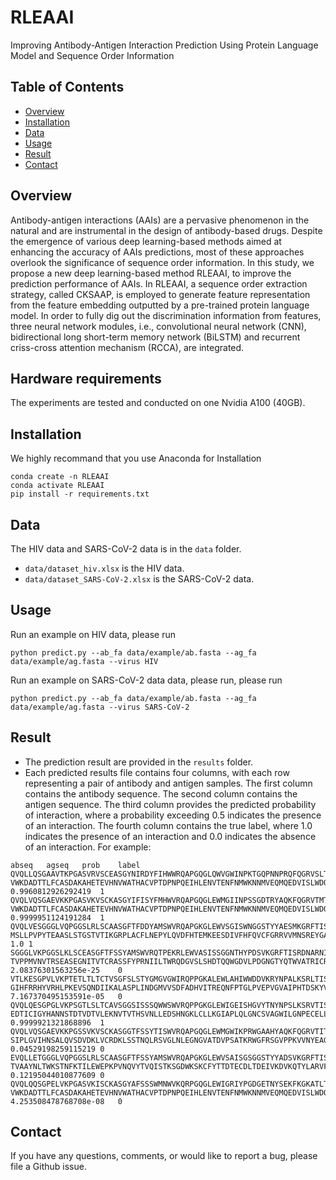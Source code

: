 # RLEAAI
Improving Antibody-Antigen Interaction Prediction Using Protein Language Model and Sequence Order Information
## Table of Contents
- [Overview](#overview)
- [Installation](#installation)
- [Data](#data)
- [Usage](#usage)
- [Result](#result)
- [Contact](#contact)

## Overview
Antibody-antigen interactions (AAIs) are a pervasive phenomenon in the natural and are instrumental in the design of antibody-based drugs. Despite the emergence of various deep learning-based methods aimed at enhancing the accuracy of AAIs predictions, most of these approaches overlook the significance of sequence order information. In this study, we propose a new deep learning-based method RLEAAI, to improve the prediction performance of AAIs. In RLEAAI, a sequence order extraction strategy, called CKSAAP, is employed to generate feature representation from the feature embedding outputted by a pre-trained protein language model. In order to fully dig out the discrimination information from features, three neural network modules, i.e., convolutional neural network (CNN), bidirectional long short-term memory network (BiLSTM) and recurrent criss-cross attention mechanism (RCCA), are integrated.

## Hardware requirements

The experiments are tested and conducted on one Nvidia A100 (40GB).

## Installation

We highly recommand that you use Anaconda for Installation
```
conda create -n RLEAAI
conda activate RLEAAI
pip install -r requirements.txt
```

## Data
The HIV data and SARS-CoV-2 data is in the `data` folder.
* `data/dataset_hiv.xlsx` is the HIV data.
* `data/dataset_SARS-CoV-2.xlsx` is the SARS-CoV-2 data.

## Usage

Run an example on HIV data, please run
```
python predict.py --ab_fa data/example/ab.fasta --ag_fa data/example/ag.fasta --virus HIV
```

Run an example on SARS-CoV-2 data data, please run, please run
```
python predict.py --ab_fa data/example/ab.fasta --ag_fa data/example/ag.fasta --virus SARS-CoV-2
```

## Result

* The prediction result are provided in the  `results` folder.
* Each predicted results file contains four columns, with each row representing a pair of antibody and antigen samples. The first column contains the antibody sequence. The second column contains the antigen sequence. The third column provides the predicted probability of interaction, where a probability exceeding 0.5 indicates the presence of an interaction. The fourth column contains the true label, where 1.0 indicates the presence of an interaction and 0.0 indicates the absence of an interaction. For example:

~~~
abseq   agseq   prob    label
QVQLLQSGAAVTKPGASVRVSCEASGYNIRDYFIHWWRQAPGQGLQWVGWINPKTGQPNNPRQFQGRVSLTRHASWDFDTYSFYMDLKALRSDDTAVYFCARQRSDYWDFDVWGSGTQVTVSSDIQMTQSPSSLSASVGDTVTITCQANGYLNWYQQRRGKAPKLLIYDGSKLERGVPSRFSGRRWGQEYNLTINNLQPEDIATYFCQVYEFVVPGTRLDLK	VWKDADTTLFCASDAKAHETEVHNVWATHACVPTDPNPQEIHLENVTENFNMWKNNMVEQMQEDVISLWDQSLQPCVKLTGGSVIKQACPKISFDPIPIHYCTPAGYVILKCNDKNFNGTGPCKNVSSVQCTHGIKPVVSTQLLLNGSLAEEEIIIRSENLTNNAKTIIVHLNKSVEINCTRPSNGDIRKAYCEINGTKWNKVLKQVTEKLKEHFNNKTIIFQPPSGGDLEITMHHFNCRGEFFYCNTTQLFNNTCIGNETMKGCNGTITLPCKIKQIINMWQGTGQAMYAPPIDGKINCVSNITGILLTRDGGANNTSNETFRPGGGNIKDNWRSELYKYKVVQIE	0.9960812926292419	1
QVQLVQSGAEVKKPGASVKVSCKASGYIFISYFMHWVRQAPGQGLEWMGIINPSSGDTRYAQKFQGRVTMTRDTSTNTVYMELSSLRSDDTAVYYCARRPGGLERHNWLDPWGQGTLVTVSSEIVMTQSPATLSVSPGERATLSCRASQSISSNLAWYQQKPGQAPRLLIYGASTRATGTPARFSGSGSGTEFTLTISSLQSEDFASYYCQQYNNWPAITFGQGTRLEIK	VWKDADTTLFCASDAKAHETEVHNVWATHACVPTDPNPQEIHLENVTENFNMWKNNMVEQMQEDVISLWDQSLQPCVKLTGGSVIKQACPKISFDPIPIHYCTPAGYVILKCNDKNFNGTGPCKNVSSVQCTHGIKPVVSTQLLLNGSLAEEEIIIRSENLTNNAKTIIVHLNKSVEINCTRPSNDIRKAYCEINGTKWNKVLKQVTEKLKEHFNNKTIIFQPPSGGDLEITMHHFNCRGEFFYCNTTQLFNNTCIGKGCNGTITLPCKIKQIINMWQGTGQAMYAPPIDGKINCVSNITGILLTRDGGANNTSNETFRPGGGNIKDNWRSELYKYKVVQIE	0.9999951124191284	1
QVQLVESGGGLVQPGGSLRLSCAASGFTFDDYAMSWVRQAPGKGLEWVSGISWNGGSTYYAESMKGRFTISRDNAKNTLYLQMNSLKSEDTAVYYCAKDRNLGYRLGYPYDYWGQGTQVTVSSSVLTQPPSVSGSPGETVTISCAGTSSDVGYGNYVSWYQQLPGMAPRLLIYEVNKRASGITDRFSGSKSGNTASLTISGLQSEDEGDYYCASYRSSNNAVFGGGTHLTVL	MSLLPVPYTEAASLSTGSTVTIKGRPLACFLNEPYLQVDFHTEMKEESDIVFHFQVCFGRRVVMNSREYGAWKQQVESKNMPFQDGQEFELSISVLPDKYQVMVNGQSSYTFDHRIKPEAVKMVQVWRDISLTKFNVSY	1.0	1
SGGGLVKPGGSLKLSCEASGFTFSSYAMSWVRQTPEKRLEWVASISSGGNTHYPDSVKGRFTISRDNARNILYLQMSSLRSEDTAMYYCARGLYYGYDEGSDFDYWGQDIVMSQSPSSLAVSVGEKVTMSCKSSQSLLYSNTQKNYLAWYQQKPGQSPKLLIYWASTRESGVPDRFTGSGSGTDFTLTISSVKAEDLAVYYCQQYYSYPLTFGAGTK	TVPPMVNVTRSEASEGNITVTCRASSFYPRNIILTWRQDGVSLSHDTQQWGDVLPDGNGTYQTWVATRICRGEEQRFTCYMEHSGNHSTHPVPS	2.08376301563256e-25	0
VTLKESGPVLVKPTETLTLTCTVSGFSLSTYGMGVGWIRQPPGKALEWLAHIWWDDVKRYNPALKSRLTISKDTSKSQVVLTMTNMDPVDTATYYCARMGSDYDVWFDYWGQGTLVTVSSEIVLTQSPATLSLSPGERATLSCRASKSISKYLAWYQQKPGQAPRLLIYSGSTLQSGIPARFSGSGSGTDFTLTISSLEPEDFAVYYCQQHNEYPYTFGQGTKLEIK	GIHFRRHYVRHLPKEVSQNDIIKALASPLINDGMVVSDFADHVITREQNFPTGLPVEPVGVAIPHTDSKYVRQNAISVGILAEPVNFEDAGGEPDPVPVRVVFMLALGNWFDITNVLWWIKAVIQDEDFMQQLLVMNDDEIYQSIYTRISELEHH	7.167370495153591e-05	0
QVQLQESGPGLVKPSGTLSLTCAVSGGSISSSQWWSWVRQPPGKGLEWIGEISHGVYTNYNPSLKSRVTISADKSQNQFSLNLSSVTAADTAVYYCARAPPYCSSASCPDDYYYFFLDVWGKGTTVTVSGSELTQDPAVSVALGQTVRITCQGDSLRGYYASWHQQKPGQAPVLVIYGKNNRPSGIPDRFSGSRSGNTASLTITGAQAEDEADYYCASRDSSGNHPVVFGGGTKLTVL	EDTICIGYHANNSTDTVDTVLEKNVTVTHSVNLLEDSHNGKLCLLKGIAPLQLGNCSVAGWILGNPECELLISRESWSYIVEKPNPENGTCYPGHFADYEELREQLSSVSSFERFEIFPKESSWPNHTTTGVSASCSHNGESSFYKNLLWLTGKNGLYPNLSKSYANNKEKEVLVLWGVHHPPNIGDQRALYHTENAYVSVVSSHYSRKFTPEIAKRPKVRDREGRINYYWTLLEPGDTIIFEANGNLIAPRYAFALSRGFGSGIINSNAPMDECDAKCQTPQGAINSSLPFQNVHPVTIGECPKYVRSAKLRMVTGLRNIPS	0.9999921321868896	1
QVQLVQSGAEVKKPGSSVKVSCKASGGTFSSYTISWVRQAPGQGLEWMGWIKPRWGAAHYAQKFQGRVTITADESTSTAYMELSSLRSEDTAVYYCARGSFWFGYWGQGTLVTVSSIQMTQSPSSLSASVGDRVTITCRASQGINNYLNWYQQKPGKAPKLLIYDASKLQSGVPSRFSGSGSGTDFTLTISSLQPEDFATYYCQQYLQYPMTFGQGTKVEIK	SIPLGVIHNSALQVSDVDKLVCRDKLSSTNQLRSVGLNLEGNGVATDVPSATKRWGFRSGVPPKVVNYEAGEWAENCYNLEIKKPDGSECLPAAPDGIRGFPRCRYVHKVSGTGPCAGDFAFHKEGAFFLYDRLASTVIYRGTTFAEGVVAFLILPQAKKDFFYYSTTIRYQATGFGTNETEYLFE	0.04529198259115219	0
EVQLLETGGGLVQPGGSLRLSCAASGFTFSSYAMSWVRQAPGKGLEWVSAISGSGGSTYYADSVKGRFTISRDNSKNTLYLQMNSLRAEDTAVYYCAKDNWQELLFDYWGQGTLVTVSSQAGLTQPASVSGSPGQSITISCTGTSSDVGGYNYVSWYQQHPGKAPKLMIYDVSNRPSGVSDRFSGSKSGNTASLTISGLQTEDEADYYCSSWTRSSGLVFGGGTQLTVL	TVAAYNLTWKSTNFKTILEWEPKPVNQVYTVQISTKSGDWKSKCFYTTDTECDLTDEIVKDVKQTYLARVFSYPAGNVESTGSAGEPLYENSPEFTPYLETNLGQPTIQSFEQVGTKVNVTVEDERTLVRRNNTFLSLRDVFGKDLIYTLYYWKSSSSGKKTAKTNTNEFLIDVDKGENYCFSVQAVIPSRTVNRKSTDSPVECM	0.12195044010877609	0
QVQLQQSGPELVKPGASVKISCKASGYAFSSSWMNWVKQRPGQGLEWIGRIYPGDGETNYSEKFKGKATLTADKSSSTAYMHLSSLTSVDSAVYFCARGGYRYDPYYAMDYWGQGTSVTVSSDILLTQSPAILSVSPGERVSLSCRASQSIGTSIHWYQQRTNGSPRPLIKYASESISGIPSRFSGSGSGTDFTLNINSVESEDIADYFCQQTDSWPTTFGAGTKLELK	VWKDADTTLFCASDAKAHETEVHNVWATHACVPTDPNPQEIHLENVTENFNMWKNNMVEQMQEDVISLWDQSLQPCVKLTGSVIKQACPKISFDPIPIHYCTPAGYVILKCNDKNFNGTGPCKNVSSVQCTHGIKPVVSTQLLLNGSLAEEEIIIRSENLTNNAKTIIVHLNKSVEINCTRPSNDIRKAYCEINGTKWNKVLKQVTEKLKEHFNNKTIIFQPPSGGDLEITMHSFNCRGEFFYCNTTQLFNNTCIKGCNGTITLPCKIKQIINMWQGTGQAMYAPPIDGKINCVSNITGILLTRDGNTSNETFRPGGGNIKDNWRSELYKYKVVQIE	4.253508478768708e-08	0

~~~


## Contact
If you have any questions, comments, or would like to report a bug, please file a Github issue.
